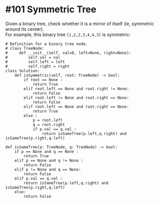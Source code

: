 # \#101 Symmetric Tree

Given a binary tree, check whether it is a mirror of itself \(ie, symmetric around its center\).  
For example, this binary tree `[1,2,2,3,4,4,3]` is symmetric:

```text
# Definition for a binary tree node.
# class TreeNode:
#     def __init__(self, val=0, left=None, right=None):
#         self.val = val
#         self.left = left
#         self.right = right
class Solution:
    def isSymmetric(self, root: TreeNode) -> bool:
        if root == None :
            return True
        elif root.left == None and root.right != None:
            return False
        elif root.left != None and root.right == None:
            return False
        elif root.left == None and root.right == None:
            return True
        else :
            p = root.left
            q = root.right
            if p.val == q.val :
                return isSameTree(p.left,q.right) and isSameTree(p.right,q.left)
            
def isSameTree(p: TreeNode, q: TreeNode) -> bool:
    if p == None and q == None :
        return True
    elif p == None and q != None :
        return False
    elif p != None and q == None:
        return False
    elif p.val == q.val :
        return isSameTree(p.left,q.right) and isSameTree(p.right,q.left)
    else:
        return False
```

